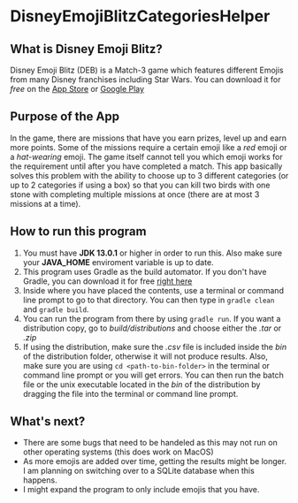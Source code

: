# DisneyEmojiBlitzCategoriesHelper

## What is Disney Emoji Blitz?
Disney Emoji Blitz (DEB) is a Match-3 game which features different Emojis from many Disney franchises including Star Wars. You can download it for *free* on the [App Store](https://apps.apple.com/app/id1017551780) or [Google Play](https://play.google.com/store/apps/details?id=com.disney.emojimatch_goo&referrer=utm_source%3Dko_8c695e46b223008ad%26utm_medium%3D1%26utm_campaign%3Dkoemoji-blitz-google55a93de56c122358f70aa4b8c1%26utm_term%3D%26utm_content%3D%26)

## Purpose of the App
In the game, there are missions that have you earn prizes, level up and earn more points. Some of the missions require a certain emoji like a *red* emoji or a *hat-wearing* emoji. The game itself cannot tell you which emoji works for the requirement until after you have completed a match. This app basically solves this problem with the ability to choose up to 3 different categories (or up to 2 categories if using a box) so that you can kill two birds with one stone with completing multiple missions at once (there are at most 3 missions at a time).

## How to run this program
1. You must have **JDK 13.0.1** or higher in order to run this. Also make sure your **JAVA_HOME** enviroment variable is up to date.
2. This program uses Gradle as the build automator. If you don't have Gradle, you can download it for free [right here](https://gradle.org/)
3. Inside where you have placed the contents, use a terminal or command line prompt to go to that directory. You can then type in `gradle clean` and `gradle build`.
4. You can run the program from there by using `gradle run`. If you want a distribution copy, go to *build/distributions* and choose either the *.tar* or *.zip*
5. If using the distribution, make sure the *.csv* file is included inside the *bin* of the distribution folder, otherwise it will not produce results. Also, make sure you are using `cd <path-to-bin-folder>` in the terminal or command line prompt or you will get errors. You can then run the batch file or the unix executable located in the *bin* of the distribution by dragging the file into the terminal or command line prompt.

## What's next?
* There are some bugs that need to be handeled as this may not run on other operating systems (this does work on MacOS)
* As more emojis are added over time, getting the results might be longer. I am planning on switching over to a SQLite database when this happens.
* I might expand the program to only include emojis that you have. 
